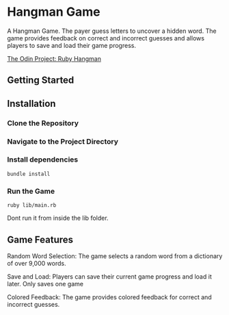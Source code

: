 # Hangman Game

A Hangman Game. The payer guess letters to uncover a hidden word. The game provides feedback on correct and incorrect guesses and allows players to save and load their game progress.

[The Odin Project: Ruby Hangman](https://www.theodinproject.com/lessons/ruby-hangman)


## Getting Started

## Installation

### Clone the Repository

### Navigate to the Project Directory

### Install dependencies

`bundle install`

### Run the Game

`ruby lib/main.rb`

Dont run it from inside the lib folder.

## Game Features

Random Word Selection: The game selects a random word from a dictionary of over 9,000 words.

Save and Load: Players can save their current game progress and load it later. Only saves one game

Colored Feedback: The game provides colored feedback for correct and incorrect guesses.

